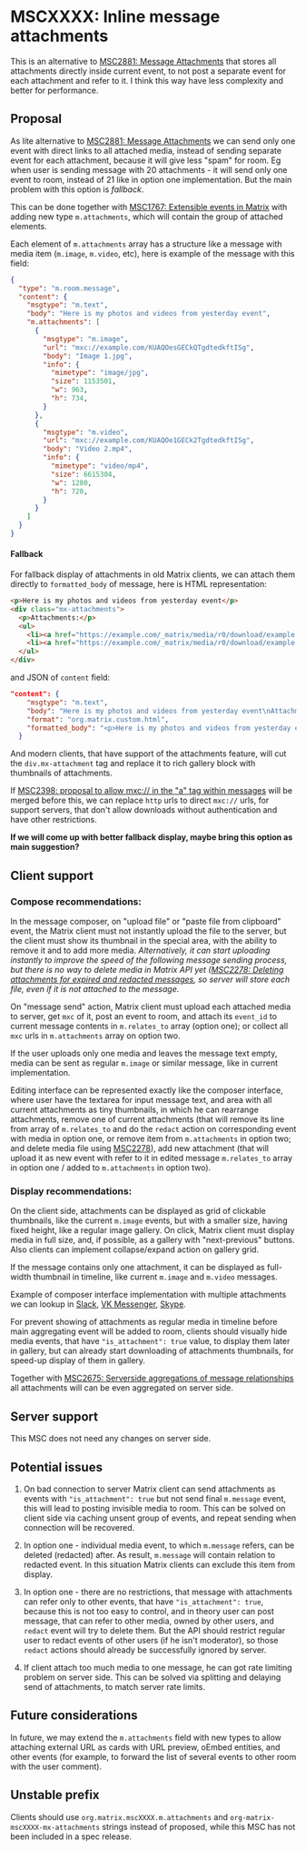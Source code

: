 # MSCXXXX: Inline message attachments 

This is an alternative to
[MSC2881: Message Attachments](https://github.com/matrix-org/matrix-doc/pull/2881) 
that stores all attachments directly inside current event, to not post a separate 
event for each attachment and refer to it. I think this way have less complexity 
and better for performance.

## Proposal

As lite alternative to
[MSC2881: Message Attachments](https://github.com/matrix-org/matrix-doc/pull/2881) 
we can send only one event with direct links
to all attached media, instead of sending separate event for each attachment,
because it will give less "spam" for room. Eg when user is sending message with
20 attachments - it will send only one event to room, instead of 21 like in
option one implementation. But the main problem with this option is *fallback*.

This can be done together with [MSC1767: Extensible events in
Matrix](https://github.com/matrix-org/matrix-doc/pull/1767) with adding new type
`m.attachments`, which will contain the group of attached elements.

Each element of `m.attachments` array has a structure like a message with media
item (`m.image`, `m.video`, etc), here is example of the message with this
field:

```json
{
  "type": "m.room.message",
  "content": {
    "msgtype": "m.text",
    "body": "Here is my photos and videos from yesterday event",
    "m.attachments": [
      {
        "msgtype": "m.image",
        "url": "mxc://example.com/KUAQOesGECkQTgdtedkftISg",
        "body": "Image 1.jpg",
        "info": {
          "mimetype": "image/jpg",
          "size": 1153501,
          "w": 963,
          "h": 734,
        }
      },
      {
        "msgtype": "m.video",
        "url": "mxc://example.com/KUAQOe1GECk2TgdtedkftISg",
        "body": "Video 2.mp4",
        "info": {
          "mimetype": "video/mp4",
          "size": 6615304,
          "w": 1280,
          "h": 720,
        }
      }
    ]
  }
}
```

#### Fallback

For fallback display of attachments in old Matrix clients, we can attach them
directly to `formatted_body` of message, here is HTML representation:
```html
<p>Here is my photos and videos from yesterday event</p>
<div class="mx-attachments">
  <p>Attachments:</p>
  <ul>
    <li><a href="https://example.com/_matrix/media/r0/download/example.com/KUAQOesGECkQTgdtedkftISg">Image 1.jpg</a></li>
    <li><a href="https://example.com/_matrix/media/r0/download/example.com/0f4f88120bfc9183d122ca8f9f11faacfc93cd18">Video 2.mp4</a></li>
  </ul>
</div>
```
and JSON of `content` field:
```json
"content": {
    "msgtype": "m.text",
    "body": "Here is my photos and videos from yesterday event\nAttachments:\nhttps://example.com/_matrix/media/r0/download/example.com//KUAQOesGECkQTgdtedkftISg\nhttps://example.com/_matrix/media/r0/download/example.com/0f4f88120bfc9183d122ca8f9f11faacfc93cd18",
    "format": "org.matrix.custom.html",
    "formatted_body": "<p>Here is my photos and videos from yesterday event</p>\n<div class=\"mx-attachments\"><p>Attachments:</p>\n<ul>\n<li><a href=\"https://example.com/_matrix/media/r0/download/example.com//KUAQOesGECkQTgdtedkftISg\">Image 1.jpg</a></li>\n<li><a href=\"https://example.com/_matrix/media/r0/download/example.com/0f4f88120bfc9183d122ca8f9f11faacfc93cd18\">Video 2.mp4</a></li>\n</ul></div>"
  }
```
And modern clients, that have support of the attachments feature, will cut the
`div.mx-attachment` tag and replace it to rich gallery block with thumbnails of
attachments.

If [MSC2398: proposal to allow mxc:// in the "a" tag within
messages](https://github.com/matrix-org/matrix-doc/pull/2398) will be merged
before this, we can replace `http` urls to direct `mxc://` urls, for support
servers, that don't allow downloads without authentication and have other
restrictions.

**If we will come up with better fallback display, maybe bring this option as
main suggestion?**


## Client support

### Compose recommendations:

In the message composer, on "upload file" or "paste file from clipboard" event,
the Matrix client must not instantly upload the file to the server, but the
client must show its thumbnail in the special area, with the ability to remove
it and to add more media. *Alternatively, it can start uploading instantly to
improve the speed of the following message sending process, but there is no way
to delete media in Matrix API yet ([MSC2278: Deleting attachments for expired
and redacted
messages](https://github.com/matrix-org/matrix-doc/blob/matthew/msc2278/proposals/2278-deleting-content.md),
so server will store each file, even if it is not attached to the message.*

On "message send" action, Matrix client must upload each attached media to
server, get `mxc` of it, post an event to room, and attach its `event_id` to
current message contents in `m.relates_to` array (option one); or collect all
`mxc` urls in `m.attachments` array on option two.

If the user uploads only one media and leaves the message text empty, media can
be sent as regular `m.image` or similar message, like in current implementation.

Editing interface can be represented exactly like the composer interface, where
user have the textarea for input message text, and area with all current
attachments as tiny thumbnails, in which he can rearrange attachments, remove
one of current attachments (that will remove its line from array of
`m.relates_to` and do the `redact` action on corresponding event with media in
option one, or remove item from `m.attachments` in option two; and delete media
file using
[MSC2278](https://github.com/matrix-org/matrix-doc/blob/matthew/msc2278/proposals/2278-deleting-content.md)),
add new attachment (that will upload it as new event with refer to it in edited
message `m.relates_to` array in option one / added to `m.attachments` in option
two).


### Display recommendations:

On the client side, attachments can be displayed as grid of clickable
thumbnails, like the current `m.image` events, but with a smaller size, having
fixed height, like a regular image gallery. On click, Matrix client must display
media in full size, and, if possible, as a gallery with "next-previous" buttons.
Also clients can implement collapse/expand action on gallery grid.

If the message contains only one attachment, it can be displayed as full-width
thumbnail in timeline, like current `m.image` and `m.video` messages.

Example of composer interface implementation with multiple attachments we can
lookup in [Slack](https://slack.com/), [VK Messenger](https://vk.com/messenger),
[Skype](https://skype.com).

For prevent showing of attachments as regular media in timeline before main
aggregating event will be added to room, clients should visually hide media
events, that have `"is_attachment": true` value, to display them later in
gallery, but can already start downloading of attachments thumbnails, for
speed-up display of them in gallery.

Together with [MSC2675: Serverside aggregations of message
relationships](https://github.com/matrix-org/matrix-doc/pull/2675) all
attachments will can be even aggregated on server side.

## Server support

This MSC does not need any changes on server side.


## Potential issues

1. On bad connection to server Matrix client can send attachments as events with
   `"is_attachment": true` but not send final `m.message` event, this will lead
   to posting invisible media to room. This can be solved on client side via
   caching unsent group of events, and repeat sending when connection will be
   recovered.

2. In option one - individual media event, to which `m.message` refers, can be
   deleted (redacted) after. As result, `m.message` will contain relation to
   redacted event. In this situation Matrix clients can exclude this item from
   display.

3. In option one - there are no restrictions, that message with attachments can
   refer only to other events, that have `"is_attachment": true`, because this
   is not too easy to control, and in theory user can post message, that can
   refer to other media, owned by other users, and `redact` event will try to
   delete them. But the API should restrict regular user to redact events of
   other users (if he isn't moderator), so those `redact` actions should already
   be successfully ignored by server.

4. If client attach too much media to one message, he can got rate limiting
   problem on server side. This can be solved via splitting and delaying send of
   attachments, to match server rate limits.

## Future considerations

In future, we may extend the `m.attachments` field with new types to allow
attaching external URL as cards with URL preview, oEmbed entities, and other
events (for example, to forward the list of several events to other room with
the user comment).

## Unstable prefix

Clients should use `org.matrix.mscXXXX.m.attachments` and `org-matrix-mscXXXX-mx-attachments` strings
instead of proposed, while this MSC has not been included in a spec release.
